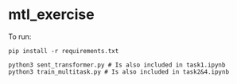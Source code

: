 # mtl_exercise
To run:
```shell
pip install -r requirements.txt
```
```shell
python3 sent_transformer.py # Is also included in task1.ipynb
python3 train_multitask.py # Is also included in task2&4.ipynb
```

